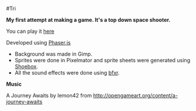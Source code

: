 #Tri

**My first attempt at making a game.  It's a top down space shooter.**

You can play it [here](http://198.211.105.87/tri/)

Developed using [Phaser.js](http://phaser.io)

*  Background was made in Gimp.
*  Sprites were done in Pixelmator and sprite sheets were generated using [Shoebox](http://renderhjs.net/shoebox/).
*  All the sound effects were done using [bfxr](http://bfxr.net).

**Music**


A Journey Awaits by lemon42 from http://opengameart.org/content/a-journey-awaits
